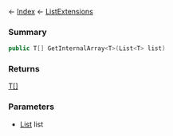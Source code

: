 ← [Index](Api-Index) ← [ListExtensions](System.Collections.Generic.ListExtensions)

### Summary

```csharp
public T[] GetInternalArray<T>(List<T> list)
```

### Returns

[T[]]()

### Parameters

* [List<T>](System.Collections.Generic.List`1) list
